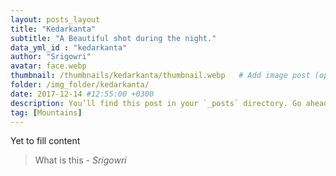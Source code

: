 ```yaml
---
layout: posts_layout
title: "Kedarkanta"
subtitle: "A Beautiful shot during the night."
data_yml_id : "kedarkanta"
author: "Srigowri"
avatar: face.webp
thumbnail: /thumbnails/kedarkanta/thumbnail.webp   # Add image post (optional)
folder: /img_folder/kedarkanta/
date: 2017-12-14 #12:55:00 +0300
description: You’ll find this post in your `_posts` directory. Go ahead and edit it and re-build the site to see your changes. # Add post description (optional)
tag: [Mountains]
---
```

Yet to fill content

> What is this <cite>- Srigowri</cite>

